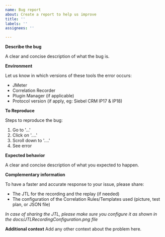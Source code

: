 ```yaml
---	
name: Bug report	
about: Create a report to help us improve	
title: ''	
labels: ''	
assignees: ''	

---
```


**Describe the bug**

A clear and concise description of what the bug is.

**Environment**

Let us know in which versions of these tools the error occurs:

- JMeter
- Correlation Recorder
- Plugin Manager (if applicable)
- Protocol version (if apply, eg: Siebel CRM IP17 & IP18)

**To Reproduce**

Steps to reproduce the bug:

1. Go to '...'
2. Click on '....'
3. Scroll down to '....'
4. See error

**Expected behavior**

A clear and concise description of what you expected to happen.

**Complementary information**

To have a faster and accurate response to your issue, please share:

- The JTL for the recording and the replay (if needed)
- The configuration of the Correlation Rules/Templates used (picture, test plan, or JSON file)

*In case of sharing the JTL, please make sure you configure it as shown in the docs/JTLRecordingConfiguration.png file*

**Additional context**
Add any other context about the problem here.